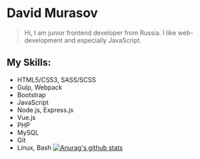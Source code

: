 # David Murasov

> Hi, I am junior frontend developer from Russia. I like web-development and especially JavaScript.

## My Skills: 

- HTML5/CSS3, SASS/SCSS
- Gulp, Webpack
- Bootstrap
- JavaScript
- Node.js, Express.js
- Vue.js
- PHP
- MySQL
- Git
- Linux, Bash
[![Anurag's github stats](https://github-readme-stats.vercel.app/api?username=joebrock666)](https://github.com/anuraghazra/github-readme-stats)
